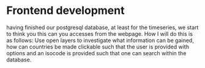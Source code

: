 # Frontend development
having finished our postgresql database, at least for the timeseries, we start to think you this can you accesses from the webpage. How I will do this is as follows:
Use open layers to investigate what information can be gained, how can countries be made clickable such that the user is provided with options and an isocode is provided such that one can search within the database.

